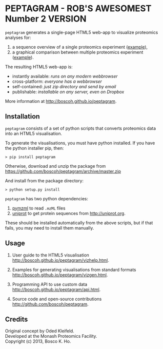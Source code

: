 

# PEPTAGRAM - ROB'S AWESOMEST Number 2 VERSION

`peptagram` generates a single-page HTML5 web-app to visualize proteomics analyses for:

1. a sequence overview of a single proteomics experiment ([example][example1]),
2. a graphical comparison between multiple proteomics experiment ([example][example2]).

[example1]:http://boscoh.github.io/peptagram/examples/overview/index.html
[example2]:http://boscoh.github.io/peptagram/examples/comparison/index.html

The resulting HTML5 web-app is:

- instantly available: *runs on any modern webbrowser*
- cross-platform: *everyone has a webbrowser*
- self-contained: *just zip directory and send by email*
- publishable: *installable on any server, even on Dropbox*

More information at <http://boscoh.github.io/peptagram>.


## Installation

`peptagram` consists of a set of python scripts that converts proteomics data into an HTML5 visualisation. 

To generate the visualisations, you must have python installed. If you have the python installer pip, then:

    > pip install peptagram

Otherwise, download and unzip the package from <https://github.com/boscoh/peptagram/archive/master.zip>

And install from the package directory:

    > python setup.py install

`peptagram` has two python dependencies: 

  1. [pymzml](https://github.com/pymzml/pymzML) to read `.mzML` files
  2. [uniprot](https://github.com/boscoh/uniprot) to get protein sequences from <http://uniprot.org>. 

These should be installed automatically from the above scripts, but if that fails, you may need to install them manually.


## Usage

1. User guide to the HTML5 visualisation <http://boscoh.github.io/peptagram/vizhelp.html>.

2. Examples for generating visualisations from standard formats <http://boscoh.github.io/peptagram/vizgen.html>.

3. Programming API to use custom data <http://boscoh.github.io/peptagram/api.html>.

4. Source code and open-source contributions <http://github.com/boscoh/peptagram>.



## Credits
Original concept by Oded Kleifeld.  
Developed at the Monash Proteomics Facility.  
Copyright (c) 2013, Bosco K. Ho.  
